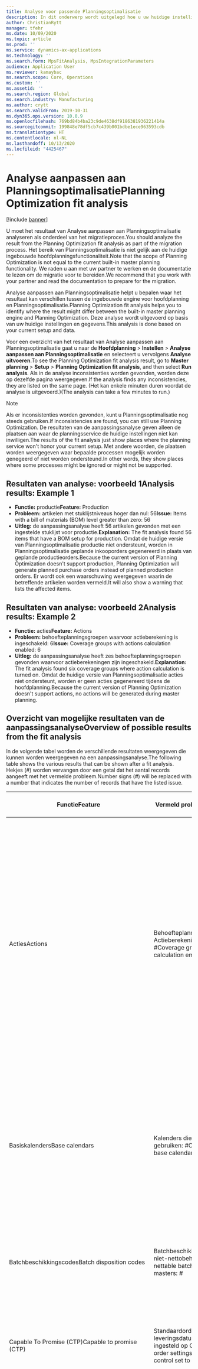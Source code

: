 ```yaml
---
title: Analyse voor passende Planningsoptimalisatie
description: In dit onderwerp wordt uitgelegd hoe u uw huidige instellingen en gegevens kunt controleren op basis van de mogelijkheden van de functionaliteit Optimalisatieplanning.
author: ChristianRytt
manager: tfehr
ms.date: 10/09/2020
ms.topic: article
ms.prod: ''
ms.service: dynamics-ax-applications
ms.technology: ''
ms.search.form: MpsFitAnalysis, MpsIntegrationParameters
audience: Application User
ms.reviewer: kamaybac
ms.search.scope: Core, Operations
ms.custom: ''
ms.assetid: ''
ms.search.region: Global
ms.search.industry: Manufacturing
ms.author: crytt
ms.search.validFrom: 2019-10-31
ms.dyn365.ops.version: 10.0.9
ms.openlocfilehash: 769bd84b4ba23c9de4638df9186381936221414a
ms.sourcegitcommit: 199848e78df5cb7c439b001bdbe1ece963593cdb
ms.translationtype: HT
ms.contentlocale: nl-NL
ms.lasthandoff: 10/13/2020
ms.locfileid: "4425467"
---
```

# <a name="planning-optimization-fit-analysis"></a><span data-ttu-id="62206-103">Analyse aanpassen aan Planningsoptimalisatie</span><span class="sxs-lookup"><span data-stu-id="62206-103">Planning Optimization fit analysis</span></span>

[!include [banner](../../includes/banner.md)]

<span data-ttu-id="62206-104">U moet het resultaat van Analyse aanpassen aan Planningsoptimalisatie analyseren als onderdeel van het migratieproces.</span><span class="sxs-lookup"><span data-stu-id="62206-104">You should analyze the result from the Planning Optimization fit analysis as part of the migration process.</span></span> <span data-ttu-id="62206-105">Het bereik van Planningsoptimalisatie is niet gelijk aan de huidige ingebouwde hoofdplanningsfunctionaliteit.</span><span class="sxs-lookup"><span data-stu-id="62206-105">Note that the scope of Planning Optimization is not equal to the current built-in master planning functionality.</span></span> <span data-ttu-id="62206-106">We raden u aan met uw partner te werken en de documentatie te lezen om de migratie voor te bereiden.</span><span class="sxs-lookup"><span data-stu-id="62206-106">We recommend that you work with your partner and read the documentation to prepare for the migration.</span></span> 

<span data-ttu-id="62206-107">Analyse aanpassen aan Planningsoptimalisatie helpt u bepalen waar het resultaat kan verschillen tussen de ingebouwde engine voor hoofdplanning en Planningsoptimalisatie.</span><span class="sxs-lookup"><span data-stu-id="62206-107">Planning Optimization fit analysis helps you to identify where the result might differ between the built-in master planning engine and Planning Optimization.</span></span> <span data-ttu-id="62206-108">Deze analyse wordt uitgevoerd op basis van uw huidige instellingen en gegevens.</span><span class="sxs-lookup"><span data-stu-id="62206-108">This analysis is done based on your current setup and data.</span></span> 

<span data-ttu-id="62206-109">Voor een overzicht van het resultaat van Analyse aanpassen aan Planningsoptimalisatie gaat u naar de **Hoofdplanning** \> **Instellen** \> **Analyse aanpassen aan Planningsoptimalisatie** en selecteert u vervolgens **Analyse uitvoeren**.</span><span class="sxs-lookup"><span data-stu-id="62206-109">To see the Planning Optimization fit analysis result, go to **Master planning** \> **Setup** \> **Planning Optimization fit analysis**, and then select **Run analysis**.</span></span> <span data-ttu-id="62206-110">Als in de analyse inconsistenties worden gevonden, worden deze op dezelfde pagina weergegeven.</span><span class="sxs-lookup"><span data-stu-id="62206-110">If the analysis finds any inconsistencies, they are listed on the same page.</span></span> <span data-ttu-id="62206-111">(Het kan enkele minuten duren voordat de analyse is uitgevoerd.)</span><span class="sxs-lookup"><span data-stu-id="62206-111">(The analysis can take a few minutes to run.)</span></span>

> [!NOTE]
> <span data-ttu-id="62206-112">Als er inconsistenties worden gevonden, kunt u Planningsoptimalisatie nog steeds gebruiken.</span><span class="sxs-lookup"><span data-stu-id="62206-112">If inconsistencies are found, you can still use Planning Optimization.</span></span> <span data-ttu-id="62206-113">De resultaten van de aanpassingsanalyse geven alleen de plaatsen aan waar de planningsservice de huidige instellingen niet kan inwilligen.</span><span class="sxs-lookup"><span data-stu-id="62206-113">The results of the fit analysis just show places where the planning service won't honor your current setup.</span></span> <span data-ttu-id="62206-114">Met andere woorden, de plaatsen worden weergegeven waar bepaalde processen mogelijk worden genegeerd of niet worden ondersteund.</span><span class="sxs-lookup"><span data-stu-id="62206-114">In other words, they show places where some processes might be ignored or might not be supported.</span></span>

## <a name="analysis-results-example-1"></a><span data-ttu-id="62206-115">Resultaten van analyse: voorbeeld 1</span><span class="sxs-lookup"><span data-stu-id="62206-115">Analysis results: Example 1</span></span>

- <span data-ttu-id="62206-116">**Functie:** productie</span><span class="sxs-lookup"><span data-stu-id="62206-116">**Feature:** Production</span></span>
- <span data-ttu-id="62206-117">**Probleem:** artikelen met stuklijstniveaus hoger dan nul: 56</span><span class="sxs-lookup"><span data-stu-id="62206-117">**Issue:** Items with a bill of materials (BOM) level greater than zero: 56</span></span>
- <span data-ttu-id="62206-118">**Uitleg:** de aanpassingsanalyse heeft 56 artikelen gevonden met een ingestelde stuklijst voor productie.</span><span class="sxs-lookup"><span data-stu-id="62206-118">**Explanation:** The fit analysis found 56 items that have a BOM setup for production.</span></span> <span data-ttu-id="62206-119">Omdat de huidige versie van Planningsoptimalisatie productie niet ondersteunt, worden in Planningsoptimalisatie geplande inkooporders gegenereerd in plaats van geplande productieorders.</span><span class="sxs-lookup"><span data-stu-id="62206-119">Because the current version of Planning Optimization doesn't support production, Planning Optimization will generate planned purchase orders instead of planned production orders.</span></span> <span data-ttu-id="62206-120">Er wordt ook een waarschuwing weergegeven waarin de betreffende artikelen worden vermeld.</span><span class="sxs-lookup"><span data-stu-id="62206-120">It will also show a warning that lists the affected items.</span></span>

## <a name="analysis-results-example-2"></a><span data-ttu-id="62206-121">Resultaten van analyse: voorbeeld 2</span><span class="sxs-lookup"><span data-stu-id="62206-121">Analysis results: Example 2</span></span>

- <span data-ttu-id="62206-122">**Functie:** acties</span><span class="sxs-lookup"><span data-stu-id="62206-122">**Feature:** Actions</span></span>
- <span data-ttu-id="62206-123">**Probleem:** behoefteplanningsgroepen waarvoor actieberekening is ingeschakeld: 6</span><span class="sxs-lookup"><span data-stu-id="62206-123">**Issue:** Coverage groups with actions calculation enabled: 6</span></span>
- <span data-ttu-id="62206-124">**Uitleg:** de aanpassingsanalyse heeft zes behoefteplanningsgroepen gevonden waarvoor actieberekeningen zijn ingeschakeld.</span><span class="sxs-lookup"><span data-stu-id="62206-124">**Explanation:** The fit analysis found six coverage groups where action calculation is turned on.</span></span> <span data-ttu-id="62206-125">Omdat de huidige versie van Planningsoptimalisatie acties niet ondersteunt, worden er geen acties gegenereerd tijdens de hoofdplanning.</span><span class="sxs-lookup"><span data-stu-id="62206-125">Because the current version of Planning Optimization doesn't support actions, no actions will be generated during master planning.</span></span>

## <a name="overview-of-possible-results-from-the-fit-analysis"></a><span data-ttu-id="62206-126">Overzicht van mogelijke resultaten van de aanpassingsanalyse</span><span class="sxs-lookup"><span data-stu-id="62206-126">Overview of possible results from the fit analysis</span></span>

<span data-ttu-id="62206-127">In de volgende tabel worden de verschillende resultaten weergegeven die kunnen worden weergegeven na een aanpassingsanalyse.</span><span class="sxs-lookup"><span data-stu-id="62206-127">The following table shows the various results that can be shown after a fit analysis.</span></span> <span data-ttu-id="62206-128">Hekjes (_\#_) worden vervangen door een getal dat het aantal records aangeeft met het vermelde probleem.</span><span class="sxs-lookup"><span data-stu-id="62206-128">Number signs (_\#_) will be replaced with a number that indicates the number of records that have the listed issue.</span></span>

| <span data-ttu-id="62206-129">Functie</span><span class="sxs-lookup"><span data-stu-id="62206-129">Feature</span></span> | <span data-ttu-id="62206-130">Vermeld probleem</span><span class="sxs-lookup"><span data-stu-id="62206-130">Listed issue</span></span> | <span data-ttu-id="62206-131">Uitleg</span><span class="sxs-lookup"><span data-stu-id="62206-131">Explanation</span></span> | <span data-ttu-id="62206-132">Verwachte beschikbaarheid</span><span class="sxs-lookup"><span data-stu-id="62206-132">Expected availability</span></span> |
| --- | --- | --- | --- |
| <span data-ttu-id="62206-133">Acties</span><span class="sxs-lookup"><span data-stu-id="62206-133">Actions</span></span> | <span data-ttu-id="62206-134">Behoefteplanningsgroepen met Actieberekening ingeschakeld: _\#_</span><span class="sxs-lookup"><span data-stu-id="62206-134">Coverage groups with Actions calculation enabled: _\#_</span></span> | <span data-ttu-id="62206-135">Deze functie wordt verwerkt.</span><span class="sxs-lookup"><span data-stu-id="62206-135">This feature is pending.</span></span> <span data-ttu-id="62206-136">Momenteel worden er geen acties gegenereerd tijdens de hoofdplanning wanneer Planningsoptimalisatie is ingeschakeld, ongeacht deze instelling.</span><span class="sxs-lookup"><span data-stu-id="62206-136">Currently, actions aren't generated during master planning when Planning Optimization is enabled, regardless of this setting.</span></span> <span data-ttu-id="62206-137">Het belangrijkste doel van acties is het voorstellen van wijzigingen in bestaande orders.</span><span class="sxs-lookup"><span data-stu-id="62206-137">The main purpose of actions is to suggest changes to existing orders.</span></span> <span data-ttu-id="62206-138">Ga na of acties actief worden toegepast als onderdeel van uw bedrijfsprocessen en of de vertragingsinformatie die betrekking heeft op de orders voldoende is.</span><span class="sxs-lookup"><span data-stu-id="62206-138">Evaluate if actions are actively applied as part of your business processes or if the delay information related to the orders is sufficient.</span></span> | <span data-ttu-id="62206-139">2021 oktober</span><span class="sxs-lookup"><span data-stu-id="62206-139">October 2021</span></span> |
| <span data-ttu-id="62206-140">Basiskalenders</span><span class="sxs-lookup"><span data-stu-id="62206-140">Base calendars</span></span> | <span data-ttu-id="62206-141">Kalenders die de basiskalender gebruiken: _\#_</span><span class="sxs-lookup"><span data-stu-id="62206-141">Calendars using base calendar: _\#_</span></span> | <span data-ttu-id="62206-142">Deze functie wordt verwerkt.</span><span class="sxs-lookup"><span data-stu-id="62206-142">This feature is pending.</span></span> <span data-ttu-id="62206-143">Op dit moment wordt de basiskalender genegeerd wanneer Planningsoptimalisatie is ingeschakeld.</span><span class="sxs-lookup"><span data-stu-id="62206-143">Currently, the base calendar is ignored when Planning Optimization is enabled.</span></span> <span data-ttu-id="62206-144">Ga na of de basiskalender nodig is voor uw bedrijfsprocessen en of directe instellingen in kalenders voldoende zijn.</span><span class="sxs-lookup"><span data-stu-id="62206-144">Evaluate if the base calendar is needed for your business processes or if direct setup in calendars is sufficient.</span></span> | <span data-ttu-id="62206-145">2021 april</span><span class="sxs-lookup"><span data-stu-id="62206-145">April 2021</span></span> | 
| <span data-ttu-id="62206-146">Batchbeschikkingscodes</span><span class="sxs-lookup"><span data-stu-id="62206-146">Batch disposition codes</span></span> | <span data-ttu-id="62206-147">Batchbeschikkingsmodellen met niet-nettobehoefte: _\#_</span><span class="sxs-lookup"><span data-stu-id="62206-147">Non-nettable batch disposition masters: _\#_</span></span> | <span data-ttu-id="62206-148">Deze functie wordt verwerkt.</span><span class="sxs-lookup"><span data-stu-id="62206-148">This feature is pending.</span></span> <span data-ttu-id="62206-149">Op dit moment worden batchbeschikkingscodes genegeerd wanneer Planningsoptimalisatie is ingeschakeld.</span><span class="sxs-lookup"><span data-stu-id="62206-149">Currently, batch disposition codes are ignored when Planning Optimization is enabled.</span></span> | <span data-ttu-id="62206-150">2021 oktober</span><span class="sxs-lookup"><span data-stu-id="62206-150">October 2021</span></span> |
| <span data-ttu-id="62206-151">Capable To Promise (CTP)</span><span class="sxs-lookup"><span data-stu-id="62206-151">Capable to promise (CTP)</span></span> | <span data-ttu-id="62206-152">Standaardorderinstellingen met leveringsdatumcontrole ingesteld op CTP: _\#_</span><span class="sxs-lookup"><span data-stu-id="62206-152">Default order settings with delivery date control set to CTP: _\#_</span></span> | <span data-ttu-id="62206-153">Deze functie wordt verwerkt.</span><span class="sxs-lookup"><span data-stu-id="62206-153">This feature is pending.</span></span> <span data-ttu-id="62206-154">Momenteel wordt CTP genegeerd wanneer Planningsoptimalisatie is ingeschakeld, ongeacht deze instelling.</span><span class="sxs-lookup"><span data-stu-id="62206-154">Currently, CTP is ignored when Planning Optimization is enabled, regardless of this setting.</span></span> | <span data-ttu-id="62206-155">2021 oktober</span><span class="sxs-lookup"><span data-stu-id="62206-155">October 2021</span></span> |
| <span data-ttu-id="62206-156">Statisch plan kopiëren naar dynamisch plan</span><span class="sxs-lookup"><span data-stu-id="62206-156">Copy static to dynamic plan</span></span> | <span data-ttu-id="62206-157">Kopie van statisch naar dynamisch plan wordt ingeschakeld in de parameters voor de hoofdplanning.</span><span class="sxs-lookup"><span data-stu-id="62206-157">Copy of static to dynamic plan is enabled on the master planning parameters.</span></span> | <span data-ttu-id="62206-158">Met Planningsoptimalisatie wordt het statische plan niet naar het dynamische plan gekopieerd, ongeacht deze instelling.</span><span class="sxs-lookup"><span data-stu-id="62206-158">Planning Optimization doesn't copy the static plan to the dynamic plan, regardless of this setting.</span></span> <span data-ttu-id="62206-159">In het algemeen is dit concept minder relevant vanwege de snelheid en de volledige regeneratie die door Planningsoptimalisatie wordt geleverd.</span><span class="sxs-lookup"><span data-stu-id="62206-159">In general, this concept is less relevant because of the speed and complete regeneration that Planning Optimization provides.</span></span> <span data-ttu-id="62206-160">Als er twee of meer plannen worden gebruikt, moet de hoofdplanning worden geactiveerd voor elk plan.</span><span class="sxs-lookup"><span data-stu-id="62206-160">If two or more plans are used, master planning should be triggered for each plan.</span></span> | <span data-ttu-id="62206-161">2021 oktober</span><span class="sxs-lookup"><span data-stu-id="62206-161">October 2021</span></span> |
| <span data-ttu-id="62206-162">Fiattering</span><span class="sxs-lookup"><span data-stu-id="62206-162">Firming</span></span> | <span data-ttu-id="62206-163">Behoefteplanningsgroepen met time fence voor automatische fiattering ingesteld: _\#_</span><span class="sxs-lookup"><span data-stu-id="62206-163">Coverage groups with auto firming time fence set: _\#_</span></span> | <span data-ttu-id="62206-164">In versie 10.0.7 en hoger wordt fiatteren als een afzonderlijke batchtaak voor fiattering ondersteund nadat de hoofdplanning is voltooid (mits de functie _Automatisch fiatteren voor Planningsoptimalisatie_ is ingeschakeld in [Functiebeheer](../../../fin-ops-core/fin-ops/get-started/feature-management/feature-management-overview.md)).</span><span class="sxs-lookup"><span data-stu-id="62206-164">In version 10.0.7 and later, firming is supported as a separate firming batch job after master planning is completed (provided the _Auto-firming for Planning Optimization_ feature has been enabled in [feature management](../../../fin-ops-core/fin-ops/get-started/feature-management/feature-management-overview.md)).</span></span> <span data-ttu-id="62206-165">Het automatisch fiatteren voor planningsoptimalisatie is gebaseerd op de orderdatum (begin datum), niet op de behoeftedatum (einddatum).</span><span class="sxs-lookup"><span data-stu-id="62206-165">Note that auto firming for Planning Optimization is based on the order date (start date), not the requirement date (end date).</span></span> <span data-ttu-id="62206-166">Dit gedrag zorgt ervoor dat geplande orders op tijd worden gefiatteerd, zonder dat de levertijd in de time fence voor fiattering moet worden opgenomen.</span><span class="sxs-lookup"><span data-stu-id="62206-166">This behavior ensures that firming of planned orders occurs in due time, without having to include lead time in the firming time fence.</span></span> | <span data-ttu-id="62206-167">Ondersteund</span><span class="sxs-lookup"><span data-stu-id="62206-167">Supported</span></span> |
| <span data-ttu-id="62206-168">Fiattering</span><span class="sxs-lookup"><span data-stu-id="62206-168">Firming</span></span> | <span data-ttu-id="62206-169">Artikelbehoefteplanningsrecords met automatische fiattering ingesteld: _\#_</span><span class="sxs-lookup"><span data-stu-id="62206-169">Item coverage records with auto firming set: _\#_</span></span> | <span data-ttu-id="62206-170">In versie 10.0.7 en hoger wordt automatisch fiatteren als een afzonderlijke batchtaak voor fiattering ondersteund nadat de hoofdplanning is voltooid (mits de functie _Automatisch fiatteren voor Planningsoptimalisatie_ is ingeschakeld in [Functiebeheer](../../../fin-ops-core/fin-ops/get-started/feature-management/feature-management-overview.md)).</span><span class="sxs-lookup"><span data-stu-id="62206-170">In version 10.0.7 and later, auto firming is supported as a separate firming batch job after master planning is completed (provided the _Auto-firming for Planning Optimization_ feature has been enabled in [feature management](../../../fin-ops-core/fin-ops/get-started/feature-management/feature-management-overview.md)).</span></span> <span data-ttu-id="62206-171">Het automatisch fiatteren voor planningsoptimalisatie is gebaseerd op de orderdatum (begin datum), niet op de behoeftedatum (einddatum).</span><span class="sxs-lookup"><span data-stu-id="62206-171">Note that auto firming for Planning Optimization is based on the order date (start date), not the requirement date (end date).</span></span> <span data-ttu-id="62206-172">Dit gedrag zorgt ervoor dat geplande orders op tijd worden gefiatteerd, zonder dat de levertijd in de time fence voor fiattering moet worden opgenomen.</span><span class="sxs-lookup"><span data-stu-id="62206-172">This behavior ensures that firming of planned orders occurs in due time, without having to include lead time in the firming time fence.</span></span> | <span data-ttu-id="62206-173">Ondersteund</span><span class="sxs-lookup"><span data-stu-id="62206-173">Supported</span></span> |
| <span data-ttu-id="62206-174">Fiattering</span><span class="sxs-lookup"><span data-stu-id="62206-174">Firming</span></span> | <span data-ttu-id="62206-175">Hoofdplannen met automatische fiattering ingesteld: _\#_</span><span class="sxs-lookup"><span data-stu-id="62206-175">Master plans with auto firming set: _\#_</span></span> | <span data-ttu-id="62206-176">In versie 10.0.7 en hoger wordt automatisch fiatteren als een afzonderlijke batchtaak voor fiattering ondersteund nadat de hoofdplanning is voltooid (mits de functie _Automatisch fiatteren voor Planningsoptimalisatie_ is ingeschakeld in [Functiebeheer](../../../fin-ops-core/fin-ops/get-started/feature-management/feature-management-overview.md)).</span><span class="sxs-lookup"><span data-stu-id="62206-176">In version 10.0.7 and later, auto firming is supported as a separate firming batch job after master planning is completed (provided the _Auto-firming for Planning Optimization_ feature has been enabled in [feature management](../../../fin-ops-core/fin-ops/get-started/feature-management/feature-management-overview.md)).</span></span> <span data-ttu-id="62206-177">Het automatisch fiatteren voor planningsoptimalisatie is gebaseerd op de orderdatum (begin datum), niet op de behoeftedatum (einddatum).</span><span class="sxs-lookup"><span data-stu-id="62206-177">Note that auto firming for Planning Optimization is based on the order date (start date), not the requirement date (end date).</span></span> <span data-ttu-id="62206-178">Dit gedrag zorgt ervoor dat geplande orders op tijd worden gefiatteerd, zonder dat de levertijd in de time fence voor fiattering moet worden opgenomen.</span><span class="sxs-lookup"><span data-stu-id="62206-178">This behavior ensures that firming of planned orders occurs in due time, without having to include lead time in the firming time fence.</span></span> | <span data-ttu-id="62206-179">Ondersteund</span><span class="sxs-lookup"><span data-stu-id="62206-179">Supported</span></span> |
| <span data-ttu-id="62206-180">FitAnalysisPlanningItems</span><span class="sxs-lookup"><span data-stu-id="62206-180">FitAnalysisPlanningItems</span></span> | <span data-ttu-id="62206-181">Planningsartikelen: _\#_</span><span class="sxs-lookup"><span data-stu-id="62206-181">Planning Items: _\#_</span></span> | <span data-ttu-id="62206-182">Deze functie wordt verwerkt.</span><span class="sxs-lookup"><span data-stu-id="62206-182">This feature is pending.</span></span> <span data-ttu-id="62206-183">Momenteel worden planningsartikelen op dezelfde manier verwerkt als normale artikelen wanneer Planningsoptimalisatie is ingeschakeld.</span><span class="sxs-lookup"><span data-stu-id="62206-183">Currently, planning items are handled like regular items when Planning Optimization is enabled.</span></span> | <span data-ttu-id="62206-184">2021 oktober</span><span class="sxs-lookup"><span data-stu-id="62206-184">October 2021</span></span> |
| <span data-ttu-id="62206-185">Prognose</span><span class="sxs-lookup"><span data-stu-id="62206-185">Forecast</span></span> | <span data-ttu-id="62206-186">Behoefteplanningsgroepen met "Intercompany-orders opnemen" ingeschakeld: _\#_</span><span class="sxs-lookup"><span data-stu-id="62206-186">Coverage groups with "Include intercompany orders" enabled: _\#_</span></span> | <span data-ttu-id="62206-187">Deze functie wordt verwerkt.</span><span class="sxs-lookup"><span data-stu-id="62206-187">This feature is pending.</span></span> <span data-ttu-id="62206-188">Momenteel omvat hoofdplanning geen downstream geplande vraag wanneer Planningsoptimalisatie is ingeschakeld, ongeacht deze instelling.</span><span class="sxs-lookup"><span data-stu-id="62206-188">Currently, master planning doesn't include downstream planned demand when Planning Optimization is enabled, regardless of this setting.</span></span> <span data-ttu-id="62206-189">De vrijgegeven/gefiatteerde orders werken nog steeds met de normale intercompany-functionaliteit en zullen de meeste scenario's dekken.</span><span class="sxs-lookup"><span data-stu-id="62206-189">Note that released/firmed orders still work with the regular intercompany functionality and will cover most scenarios.</span></span> | <span data-ttu-id="62206-190">2020 oktober</span><span class="sxs-lookup"><span data-stu-id="62206-190">October 2020</span></span> |
| <span data-ttu-id="62206-191">Prognose</span><span class="sxs-lookup"><span data-stu-id="62206-191">Forecast</span></span> | <span data-ttu-id="62206-192">Behoefteplanningsgroepen waarvoor de instelling "Prognose reduceren met" op een andere waarde is ingesteld dan "Orders": _\#_</span><span class="sxs-lookup"><span data-stu-id="62206-192">Coverage groups with "Reduce forecast by" setting set to a value different than "Orders": _\#_</span></span> | <span data-ttu-id="62206-193">Voor Planningsoptimalisatie wordt standaard "Prognose reduceren met" voor orders gebruikt, ongeacht deze instelling.</span><span class="sxs-lookup"><span data-stu-id="62206-193">By default, Planning Optimization uses "Reduce forecast by" for orders, regardless of this setting.</span></span> | <span data-ttu-id="62206-194">november 2020</span><span class="sxs-lookup"><span data-stu-id="62206-194">November 2020</span></span> |
| <span data-ttu-id="62206-195">Prognose</span><span class="sxs-lookup"><span data-stu-id="62206-195">Forecast</span></span> | <span data-ttu-id="62206-196">Prognosemodellen met submodellen: _\#_</span><span class="sxs-lookup"><span data-stu-id="62206-196">Forecast models with sub models: _\#_</span></span> | <span data-ttu-id="62206-197">Deze functie wordt verwerkt.</span><span class="sxs-lookup"><span data-stu-id="62206-197">This feature is pending.</span></span> <span data-ttu-id="62206-198">Momenteel worden prognoses die submodellen gebruiken, niet ondersteund wanneer Planningsoptimalisatie is ingeschakeld.</span><span class="sxs-lookup"><span data-stu-id="62206-198">Currently, forecasts that use sub-models aren't supported when Planning Optimization is enabled.</span></span> <span data-ttu-id="62206-199">Deze worden genegeerd, ongeacht deze instelling.</span><span class="sxs-lookup"><span data-stu-id="62206-199">They will be ignored, regardless of this setting.</span></span> | <span data-ttu-id="62206-200">2021 april</span><span class="sxs-lookup"><span data-stu-id="62206-200">April 2021</span></span> |
| <span data-ttu-id="62206-201">Prognose</span><span class="sxs-lookup"><span data-stu-id="62206-201">Forecast</span></span> | <span data-ttu-id="62206-202">Hoofdplannen met de "Aanbodprognose opnemen" ingeschakeld: _\#_</span><span class="sxs-lookup"><span data-stu-id="62206-202">Master plans with "Include supply forecast" enabled: _\#_</span></span> | <span data-ttu-id="62206-203">Deze functie wordt verwerkt.</span><span class="sxs-lookup"><span data-stu-id="62206-203">This feature is pending.</span></span> <span data-ttu-id="62206-204">Momenteel worden aanbodprognoses die submodellen gebruiken, niet ondersteund wanneer Planningsoptimalisatie is ingeschakeld.</span><span class="sxs-lookup"><span data-stu-id="62206-204">Currently, supply forecasts aren't supported when Planning Optimization is enabled.</span></span> <span data-ttu-id="62206-205">Deze worden genegeerd, ongeacht deze instelling.</span><span class="sxs-lookup"><span data-stu-id="62206-205">They will be ignored, regardless of this setting.</span></span> | <span data-ttu-id="62206-206">2021 oktober</span><span class="sxs-lookup"><span data-stu-id="62206-206">October 2021</span></span> |
| <span data-ttu-id="62206-207">Time fence voor blokkering</span><span class="sxs-lookup"><span data-stu-id="62206-207">Freeze time fence</span></span> | <span data-ttu-id="62206-208">Behoefteplanningsgroepen met time fence voor blokkering ingesteld: _\#_</span><span class="sxs-lookup"><span data-stu-id="62206-208">Coverage groups with freeze time fence set: _\#_</span></span> | <span data-ttu-id="62206-209">De time fence voor blokkering wordt niet vaak gebruikt en er zijn momenteel geen plannen om de time fence op te nemen voor Planningsoptimalisatie.</span><span class="sxs-lookup"><span data-stu-id="62206-209">The freeze time fence isn't often used, and there are currently no plans to include it for Planning Optimization.</span></span> <span data-ttu-id="62206-210">Momenteel wordt de instelling voor time fence voor blokkering genegeerd wanneer Planningsoptimalisatie is ingeschakeld, ongeacht deze instelling.</span><span class="sxs-lookup"><span data-stu-id="62206-210">Currently, the freeze time fence setup is ignored when Planning Optimization is enabled, regardless of this setting.</span></span> | <span data-ttu-id="62206-211">N.v.t.</span><span class="sxs-lookup"><span data-stu-id="62206-211">N/A</span></span> |
| <span data-ttu-id="62206-212">Time fence voor blokkering</span><span class="sxs-lookup"><span data-stu-id="62206-212">Freeze time fence</span></span> | <span data-ttu-id="62206-213">Artikelbehoefteplanningsrecords met time fence voor blokkering ingesteld: _\#_</span><span class="sxs-lookup"><span data-stu-id="62206-213">Item coverage records with freeze time fence set: _\#_</span></span> | <span data-ttu-id="62206-214">De time fence voor blokkering wordt niet vaak gebruikt en er zijn momenteel geen plannen om de time fence op te nemen voor Planningsoptimalisatie.</span><span class="sxs-lookup"><span data-stu-id="62206-214">The freeze time fence isn't often used, and there are currently no plans to include it for Planning Optimization.</span></span> <span data-ttu-id="62206-215">Momenteel wordt de instelling voor time fence voor blokkering genegeerd wanneer Planningsoptimalisatie is ingeschakeld, ongeacht deze instelling.</span><span class="sxs-lookup"><span data-stu-id="62206-215">Currently, the freeze time fence setup is ignored when Planning Optimization is enabled, regardless of this setting.</span></span> | <span data-ttu-id="62206-216">N.v.t.</span><span class="sxs-lookup"><span data-stu-id="62206-216">N/A</span></span> |
| <span data-ttu-id="62206-217">Time fence voor blokkering</span><span class="sxs-lookup"><span data-stu-id="62206-217">Freeze time fence</span></span> | <span data-ttu-id="62206-218">Hoofdplannen met time fence voor blokkering ingesteld: _\#_</span><span class="sxs-lookup"><span data-stu-id="62206-218">Master plans with freeze time fence set: _\#_</span></span> | <span data-ttu-id="62206-219">De time fence voor blokkering wordt niet vaak gebruikt en er zijn momenteel geen plannen om de time fence op te nemen voor Planningsoptimalisatie.</span><span class="sxs-lookup"><span data-stu-id="62206-219">The freeze time fence isn't often used, and there are currently no plans to include it for Planning Optimization.</span></span> <span data-ttu-id="62206-220">Momenteel wordt de instelling voor time fence voor blokkering genegeerd wanneer Planningsoptimalisatie is ingeschakeld, ongeacht deze instelling.</span><span class="sxs-lookup"><span data-stu-id="62206-220">Currently, the freeze time fence setup is ignored when Planning Optimization is enabled, regardless of this setting.</span></span> | <span data-ttu-id="62206-221">N.v.t.</span><span class="sxs-lookup"><span data-stu-id="62206-221">N/A</span></span> |
| <span data-ttu-id="62206-222">Intercompany</span><span class="sxs-lookup"><span data-stu-id="62206-222">Intercompany</span></span> | <span data-ttu-id="62206-223">Hoofdplannen inclusief geplande downstreamvraag: _\#_</span><span class="sxs-lookup"><span data-stu-id="62206-223">Master plans including planned downstream demand: _\#_</span></span> | <span data-ttu-id="62206-224">Deze functie wordt verwerkt.</span><span class="sxs-lookup"><span data-stu-id="62206-224">This feature is pending.</span></span> <span data-ttu-id="62206-225">Momenteel omvat hoofdplanning geen downstream geplande vraag wanneer Planningsoptimalisatie is ingeschakeld, ongeacht deze instelling.</span><span class="sxs-lookup"><span data-stu-id="62206-225">Currently, master planning doesn't include downstream planned demand when Planning Optimization is enabled, regardless of this setting.</span></span> <span data-ttu-id="62206-226">De vrijgegeven/gefiatteerde orders werken nog steeds met de normale intercompany-functionaliteit en zullen de meeste scenario's dekken.</span><span class="sxs-lookup"><span data-stu-id="62206-226">Note that released/firmed orders still work with the normal intercompany functionality and will cover most scenarios.</span></span> | <span data-ttu-id="62206-227">2020 oktober</span><span class="sxs-lookup"><span data-stu-id="62206-227">October 2020</span></span> |
| <span data-ttu-id="62206-228">Kanban</span><span class="sxs-lookup"><span data-stu-id="62206-228">Kanban</span></span> | <span data-ttu-id="62206-229">Artikelbehoefteplanningsrecords met gepland ordertype kanban: _\#_</span><span class="sxs-lookup"><span data-stu-id="62206-229">Item coverage records with planned order type kanban: _\#_</span></span> | <span data-ttu-id="62206-230">Deze functie wordt verwerkt.</span><span class="sxs-lookup"><span data-stu-id="62206-230">This feature is pending.</span></span> <span data-ttu-id="62206-231">Momenteel wordt de artikelbehoefteplanning die is ingesteld op kanban, genegeerd wanneer Planningsoptimalisatie is ingeschakeld.</span><span class="sxs-lookup"><span data-stu-id="62206-231">Currently, item coverage that is set to kanban will be ignored when Planning Optimization is enabled.</span></span> <span data-ttu-id="62206-232">Tijdens de hoofdplanning wordt door het met kanban geplande ordertype een waarschuwing gemaakt en er worden geplande inkooporders gemaakt om de gerelateerde vraag te dekken.</span><span class="sxs-lookup"><span data-stu-id="62206-232">The kanban planned order type will create a warning during master planning, and planned purchase orders will be created to cover the related demand.</span></span> | <span data-ttu-id="62206-233">2021 oktober</span><span class="sxs-lookup"><span data-stu-id="62206-233">October 2021</span></span> |
| <span data-ttu-id="62206-234">Kanban</span><span class="sxs-lookup"><span data-stu-id="62206-234">Kanban</span></span> | <span data-ttu-id="62206-235">Artikelen met standaardordertype kanban: _\#_</span><span class="sxs-lookup"><span data-stu-id="62206-235">Items with default order type kanban: _\#_</span></span> | <span data-ttu-id="62206-236">Momenteel wordt een standaardordertype dat is ingesteld op kanban, genegeerd wanneer Planningsoptimalisatie is ingeschakeld.</span><span class="sxs-lookup"><span data-stu-id="62206-236">Currently, a default order type that is set to kanban will be ignored when Planning Optimization is enabled.</span></span> <span data-ttu-id="62206-237">Tijdens de hoofdplanning wordt door het standaardordertype een waarschuwing gemaakt en er worden geplande inkooporders gemaakt om de gerelateerde vraag te dekken.</span><span class="sxs-lookup"><span data-stu-id="62206-237">The kanban default order type will create a warning during master planning, and planned purchase orders will be created to cover the related demand.</span></span> | <span data-ttu-id="62206-238">2021 oktober</span><span class="sxs-lookup"><span data-stu-id="62206-238">October 2021</span></span> |
| <span data-ttu-id="62206-239">Levenscyclusstatus van product</span><span class="sxs-lookup"><span data-stu-id="62206-239">Product lifecycle state</span></span>   | <span data-ttu-id="62206-240">Levenscyclusstatussen van product niet actief voor planning: _\#_</span><span class="sxs-lookup"><span data-stu-id="62206-240">Product lifecycle states not active for planning: _\#_</span></span> | <span data-ttu-id="62206-241">Deze functie is in behandeling.</span><span class="sxs-lookup"><span data-stu-id="62206-241">This is a pending feature.</span></span> <span data-ttu-id="62206-242">Momenteel wordt de Productlevenscyclusstatus genegeerd en is Planningsoptimalisatie ingeschakeld.</span><span class="sxs-lookup"><span data-stu-id="62206-242">Currently the Product lifecycle state is ignored with Planning Optimization enabled.</span></span> <span data-ttu-id="62206-243">U kunt het productfilter op planniveau aanpassen om te voorkomen dat producten worden opgenomen waar de productlevenscyclusstatus is uitgeschakeld voor planning.</span><span class="sxs-lookup"><span data-stu-id="62206-243">You can adjust the plan level product filter to avoid including products where product lifecycle state is disabled for planning.</span></span> | <span data-ttu-id="62206-244">november 2020</span><span class="sxs-lookup"><span data-stu-id="62206-244">November 2020</span></span> |
| <span data-ttu-id="62206-245">Productie</span><span class="sxs-lookup"><span data-stu-id="62206-245">Production</span></span> | <span data-ttu-id="62206-246">Stuklijstregels met afronding of meerdere instellingen: _\#_</span><span class="sxs-lookup"><span data-stu-id="62206-246">BOM lines with rounding or multiple setup: _\#_</span></span> | <span data-ttu-id="62206-247">Deze functie wordt verwerkt.</span><span class="sxs-lookup"><span data-stu-id="62206-247">This feature is pending.</span></span> <span data-ttu-id="62206-248">Momenteel worden afronding en meerdere instellingen genegeerd op stuklijstregels wanneer Planningsoptimalisatie is ingeschakeld, ongeacht deze instelling.</span><span class="sxs-lookup"><span data-stu-id="62206-248">Currently, rounding and multiple setups are ignored on BOM lines when Planning Optimization is enabled, regardless of this setting.</span></span> | <span data-ttu-id="62206-249">2021 april</span><span class="sxs-lookup"><span data-stu-id="62206-249">April 2021</span></span> |
| <span data-ttu-id="62206-250">Productie</span><span class="sxs-lookup"><span data-stu-id="62206-250">Production</span></span> | <span data-ttu-id="62206-251">Stuklijst-/formuleregels met formulemeting: _\#_</span><span class="sxs-lookup"><span data-stu-id="62206-251">BOM/formula lines with formula measurement: _\#_</span></span> | <span data-ttu-id="62206-252">Deze functie wordt verwerkt.</span><span class="sxs-lookup"><span data-stu-id="62206-252">This feature is pending.</span></span> <span data-ttu-id="62206-253">Momenteel wordt formulemeting genegeerd op stuklijst- en formuleregels wanneer Planningsoptimalisatie is ingeschakeld, ongeacht deze instelling.</span><span class="sxs-lookup"><span data-stu-id="62206-253">Currently, formula measurement is ignored on BOM and formula lines when Planning Optimization is enabled, regardless of this setting.</span></span> | <span data-ttu-id="62206-254">2021 oktober</span><span class="sxs-lookup"><span data-stu-id="62206-254">October 2021</span></span> |
| <span data-ttu-id="62206-255">Productie</span><span class="sxs-lookup"><span data-stu-id="62206-255">Production</span></span> | <span data-ttu-id="62206-256">Stuklijst-/formuleregels met artikelvervanging (planningsgroepen): _\#_</span><span class="sxs-lookup"><span data-stu-id="62206-256">BOM/formula lines with item substitution (plan groups): _\#_</span></span> | <span data-ttu-id="62206-257">Deze functie wordt verwerkt.</span><span class="sxs-lookup"><span data-stu-id="62206-257">This feature is pending.</span></span> <span data-ttu-id="62206-258">Momenteel wordt artikelvervanging (planningsgroepen) genegeerd op stuklijst- en formuleregels wanneer Planningsoptimalisatie is ingeschakeld, ongeacht deze instelling.</span><span class="sxs-lookup"><span data-stu-id="62206-258">Currently, item substitution (plan groups) is ignored on BOM and formula lines when Planning Optimization is enabled, regardless of this setting.</span></span> | <span data-ttu-id="62206-259">2021 oktober</span><span class="sxs-lookup"><span data-stu-id="62206-259">October 2021</span></span> |
| <span data-ttu-id="62206-260">Productie</span><span class="sxs-lookup"><span data-stu-id="62206-260">Production</span></span> | <span data-ttu-id="62206-261">Stuklijst-/formuleregels met negatieve hoeveelheid: _\#_</span><span class="sxs-lookup"><span data-stu-id="62206-261">BOM/formula lines with negative quantity: _\#_</span></span> | <span data-ttu-id="62206-262">Deze functie wordt verwerkt.</span><span class="sxs-lookup"><span data-stu-id="62206-262">This feature is pending.</span></span> <span data-ttu-id="62206-263">Stuklijst- en formuleregels met een negatieve hoeveelheid worden opgenomen in de hoeveelheid 0 (nul) en er wordt een waarschuwing gegeven wanneer Planningsoptimalisatie is ingeschakeld.</span><span class="sxs-lookup"><span data-stu-id="62206-263">BOM and formula lines that have negative quantity will be included with a quantity of 0 (zero) and a warning will be issued when Planning Optimization is enabled.</span></span> <span data-ttu-id="62206-264">Werk hoofdgegevens bij om waarschuwingen te voorkomen.</span><span class="sxs-lookup"><span data-stu-id="62206-264">Update master data to avoid warnings.</span></span> | <span data-ttu-id="62206-265">2021 oktober</span><span class="sxs-lookup"><span data-stu-id="62206-265">October 2021</span></span> |
| <span data-ttu-id="62206-266">Productie</span><span class="sxs-lookup"><span data-stu-id="62206-266">Production</span></span> | <span data-ttu-id="62206-267">Stuklijst-/formuleregels met resourceverbruik: _\#_</span><span class="sxs-lookup"><span data-stu-id="62206-267">BOM/formula lines with resource consumption: _\#_</span></span> | <span data-ttu-id="62206-268">Deze functie wordt verwerkt.</span><span class="sxs-lookup"><span data-stu-id="62206-268">This feature is pending.</span></span> <span data-ttu-id="62206-269">Momenteel worden stuklijst- en formuleregels met resourceverbruik genegeerd wanneer Planningsoptimalisatie is ingeschakeld.</span><span class="sxs-lookup"><span data-stu-id="62206-269">Currently, BOM and formula lines that have resource consumption are ignored when Planning Optimization is enabled.</span></span> <span data-ttu-id="62206-270">Als deze functie wordt ondersteund, wordt de materiaalbehoefte ingesteld op de begindatum van de productie.</span><span class="sxs-lookup"><span data-stu-id="62206-270">When this feature is supported, the material requirement will be set to the production start date.</span></span> <span data-ttu-id="62206-271">Totdat deze functie wordt ondersteund, worden er geen behoeften gegenereerd voor materialen die zijn gemarkeerd met een vlag voor resourceverbruik.</span><span class="sxs-lookup"><span data-stu-id="62206-271">Until this feature is supported, requirements will not be generated for materials that are marked with a resource consumption flag.</span></span> | <span data-ttu-id="62206-272">2021 april</span><span class="sxs-lookup"><span data-stu-id="62206-272">April 2021</span></span> |
| <span data-ttu-id="62206-273">Productie</span><span class="sxs-lookup"><span data-stu-id="62206-273">Production</span></span> | <span data-ttu-id="62206-274">Stuklijst-/formuleregels met stapverbruik: _\#_</span><span class="sxs-lookup"><span data-stu-id="62206-274">BOM/formula lines with step consumption: _\#_</span></span> | <span data-ttu-id="62206-275">Deze functie wordt verwerkt.</span><span class="sxs-lookup"><span data-stu-id="62206-275">This feature is pending.</span></span> <span data-ttu-id="62206-276">Momenteel wordt stapverbruik genegeerd wanneer Planningsoptimalisatie is ingeschakeld.</span><span class="sxs-lookup"><span data-stu-id="62206-276">Currently, step consumption is ignored on BOM and formula lines when Planning Optimization is enabled.</span></span> | <span data-ttu-id="62206-277">2021 oktober</span><span class="sxs-lookup"><span data-stu-id="62206-277">October 2021</span></span> |
| <span data-ttu-id="62206-278">Productie</span><span class="sxs-lookup"><span data-stu-id="62206-278">Production</span></span> | <span data-ttu-id="62206-279">Stuklijsten met gedefinieerde constante of variabele uitval: _\#_</span><span class="sxs-lookup"><span data-stu-id="62206-279">BOMs with constant scrap or variable scrap defined: _\#_</span></span> | <span data-ttu-id="62206-280">Deze functie wordt verwerkt.</span><span class="sxs-lookup"><span data-stu-id="62206-280">This feature is pending.</span></span> <span data-ttu-id="62206-281">Momenteel worden constante en variabele uitval die op stuklijsten zijn gedefinieerd, genegeerd wanneer Planningsoptimalisatie is ingeschakeld.</span><span class="sxs-lookup"><span data-stu-id="62206-281">Currently, constant scrap and variable scrap that are defined on BOMs are ignored when Planning Optimization is enabled.</span></span> | <span data-ttu-id="62206-282">2021 oktober</span><span class="sxs-lookup"><span data-stu-id="62206-282">October 2021</span></span> |
| <span data-ttu-id="62206-283">Productie</span><span class="sxs-lookup"><span data-stu-id="62206-283">Production</span></span> | <span data-ttu-id="62206-284">Stuklijsten met uitbesteding: _\#_</span><span class="sxs-lookup"><span data-stu-id="62206-284">BOMs with subcontracting: _\#_</span></span> | <span data-ttu-id="62206-285">Deze functie wordt verwerkt.</span><span class="sxs-lookup"><span data-stu-id="62206-285">This feature is pending.</span></span> <span data-ttu-id="62206-286">Momenteel wordt de instelling voor uitbesteding op stuklijsten genegeerd wanneer Planningsoptimalisatie is ingeschakeld, ongeacht deze instelling.</span><span class="sxs-lookup"><span data-stu-id="62206-286">Currently, the subcontracting setup on BOMs is ignored when Planning Optimization is enabled, regardless of this setting.</span></span> | <span data-ttu-id="62206-287">2021 oktober</span><span class="sxs-lookup"><span data-stu-id="62206-287">October 2021</span></span> |
| <span data-ttu-id="62206-288">Productie</span><span class="sxs-lookup"><span data-stu-id="62206-288">Production</span></span> | <span data-ttu-id="62206-289">Stuklijsten zonder een vestiging: _\#_</span><span class="sxs-lookup"><span data-stu-id="62206-289">BOMs without a site: _\#_</span></span> | <span data-ttu-id="62206-290">Deze functie wordt verwerkt.</span><span class="sxs-lookup"><span data-stu-id="62206-290">This feature is pending.</span></span> <span data-ttu-id="62206-291">Momenteel worden stuklijsten zonder een vestiging genegeerd wanneer Planningsoptimalisatie is ingeschakeld.</span><span class="sxs-lookup"><span data-stu-id="62206-291">Currently, BOMs without a site are ignored when Planning Optimization is enabled.</span></span> | <span data-ttu-id="62206-292">2020 oktober</span><span class="sxs-lookup"><span data-stu-id="62206-292">October 2020</span></span> |
| <span data-ttu-id="62206-293">Productie</span><span class="sxs-lookup"><span data-stu-id="62206-293">Production</span></span> | <span data-ttu-id="62206-294">Vraag waarvoor specifieke stuklijst- of routevereisten zijn gedefinieerd: _\#_</span><span class="sxs-lookup"><span data-stu-id="62206-294">Demand with specific BOM or route requirements defined: _\#_</span></span> | <span data-ttu-id="62206-295">Deze functie wordt verwerkt.</span><span class="sxs-lookup"><span data-stu-id="62206-295">This feature is pending.</span></span> <span data-ttu-id="62206-296">Momenteel worden de specifieke stuklijst- of routevereisten die zijn gedefinieerd op de vraag (zoals een substuklijst of een subroute op een verkooporder) genegeerd wanneer Planningsoptimalisatie is ingeschakeld.</span><span class="sxs-lookup"><span data-stu-id="62206-296">Currently, the specific BOM or route requirements that are defined on the demand (such as a sub-BOM or sub-route on a sales order) are ignored when Planning Optimization is enabled.</span></span> <span data-ttu-id="62206-297">De standaard stuklijst of route wordt gebruikt, ongeacht deze instelling.</span><span class="sxs-lookup"><span data-stu-id="62206-297">The standard BOM or route will be used, regardless of this setting.</span></span> | <span data-ttu-id="62206-298">2021 oktober</span><span class="sxs-lookup"><span data-stu-id="62206-298">October 2021</span></span> |
| <span data-ttu-id="62206-299">Productie</span><span class="sxs-lookup"><span data-stu-id="62206-299">Production</span></span> | <span data-ttu-id="62206-300">Formuleversies met co-/bijproducten: _\#_</span><span class="sxs-lookup"><span data-stu-id="62206-300">Formula versions with Co/By products: _\#_</span></span> | <span data-ttu-id="62206-301">Deze functie wordt verwerkt.</span><span class="sxs-lookup"><span data-stu-id="62206-301">This feature is pending.</span></span> <span data-ttu-id="62206-302">Momenteel worden co- en bijproducten die aan de formuleversie zijn gekoppeld, genegeerd wanneer Planningsoptimalisatie is ingeschakeld.</span><span class="sxs-lookup"><span data-stu-id="62206-302">Currently, co-products and by-products that are associated with the formula version are ignored when Planning Optimization is enabled.</span></span> | <span data-ttu-id="62206-303">2021 oktober</span><span class="sxs-lookup"><span data-stu-id="62206-303">October 2021</span></span> |
| <span data-ttu-id="62206-304">Productie</span><span class="sxs-lookup"><span data-stu-id="62206-304">Production</span></span> | <span data-ttu-id="62206-305">Formuleversies met opbrengst: _\#_</span><span class="sxs-lookup"><span data-stu-id="62206-305">Formula versions with Yield: _\#_</span></span> | <span data-ttu-id="62206-306">Deze functie wordt verwerkt.</span><span class="sxs-lookup"><span data-stu-id="62206-306">This feature is pending.</span></span> <span data-ttu-id="62206-307">Momenteel worden opbrengst die aan de formuleversie is gekoppeld, genegeerd wanneer Planningsoptimalisatie is ingeschakeld.</span><span class="sxs-lookup"><span data-stu-id="62206-307">Currently, yield that is associated with the formula version is ignored when Planning Optimization is enabled.</span></span> | <span data-ttu-id="62206-308">2021 oktober</span><span class="sxs-lookup"><span data-stu-id="62206-308">October 2021</span></span> |
| <span data-ttu-id="62206-309">Productie</span><span class="sxs-lookup"><span data-stu-id="62206-309">Production</span></span> | <span data-ttu-id="62206-310">Plannen inclusief sequentiëren: _\#_</span><span class="sxs-lookup"><span data-stu-id="62206-310">Plans including sequencing: _\#_</span></span> | <span data-ttu-id="62206-311">Deze functie wordt verwerkt.</span><span class="sxs-lookup"><span data-stu-id="62206-311">This feature is pending.</span></span> <span data-ttu-id="62206-312">Momenteel wordt sequentiëren genegeerd wanneer Planningsoptimalisatie is ingeschakeld, ongeacht deze instelling.</span><span class="sxs-lookup"><span data-stu-id="62206-312">Currently, sequencing is ignored when Planning Optimization is enabled, regardless of this setting.</span></span> | <span data-ttu-id="62206-313">2021 oktober</span><span class="sxs-lookup"><span data-stu-id="62206-313">October 2021</span></span> |
| <span data-ttu-id="62206-314">Productie</span><span class="sxs-lookup"><span data-stu-id="62206-314">Production</span></span> | <span data-ttu-id="62206-315">Vrijgegeven productieorders die niet zijn gestart en waarvan de geplande begindatum eerder is dan vandaag: _\#_</span><span class="sxs-lookup"><span data-stu-id="62206-315">Released production orders that are not started, where scheduled start is earlier than today: _\#_</span></span> | <span data-ttu-id="62206-316">Deze functie wordt verwerkt.</span><span class="sxs-lookup"><span data-stu-id="62206-316">This feature is pending.</span></span> <span data-ttu-id="62206-317">Als een productieorder wordt uitgesteld, wordt momenteel aangenomen dat de hoofdplanning vandaag wordt voltooid.</span><span class="sxs-lookup"><span data-stu-id="62206-317">Currently, if a production order is delayed, then master planning will assume that it will be completed today.</span></span> <span data-ttu-id="62206-318">Dit is relevant voor vrijgegeven productieorders waarvan de leveringsdatum in het verleden ligt, maar die nog niet zijn voltooid.</span><span class="sxs-lookup"><span data-stu-id="62206-318">This is relevant for released production orders where a delivery date is in the past, but it has not been completed yet.</span></span> | <span data-ttu-id="62206-319">2021 oktober</span><span class="sxs-lookup"><span data-stu-id="62206-319">October 2021</span></span> |
| <span data-ttu-id="62206-320">Productie</span><span class="sxs-lookup"><span data-stu-id="62206-320">Production</span></span> | <span data-ttu-id="62206-321">Resources gepland met eindige capaciteit: _\#_</span><span class="sxs-lookup"><span data-stu-id="62206-321">Resources scheduled with finite capacity: _\#_</span></span> | <span data-ttu-id="62206-322">Deze functie wordt verwerkt.</span><span class="sxs-lookup"><span data-stu-id="62206-322">This feature is pending.</span></span> <span data-ttu-id="62206-323">Momenteel worden resources waarvoor de eindige capaciteit is gepland, genegeerd wanneer Planningsoptimalisatie is ingeschakeld.</span><span class="sxs-lookup"><span data-stu-id="62206-323">Currently, resources that are scheduled with finite capacity are ignored when Planning Optimization is enabled.</span></span> <span data-ttu-id="62206-324">De planning wordt uitgevoerd op basis van de standaardlevertijd van het product.</span><span class="sxs-lookup"><span data-stu-id="62206-324">Scheduling is done based on the default lead time from the product.</span></span> | <span data-ttu-id="62206-325">2021 april</span><span class="sxs-lookup"><span data-stu-id="62206-325">April 2021</span></span> |
| <span data-ttu-id="62206-326">Productie</span><span class="sxs-lookup"><span data-stu-id="62206-326">Production</span></span> | <span data-ttu-id="62206-327">Gebruikte routes bij planning: _\#_</span><span class="sxs-lookup"><span data-stu-id="62206-327">Routes used in planning: _\#_</span></span> | <span data-ttu-id="62206-328">Deze functie wordt verwerkt.</span><span class="sxs-lookup"><span data-stu-id="62206-328">This feature is pending.</span></span> <span data-ttu-id="62206-329">Momenteel worden routes genegeerd wanneer Planningsoptimalisatie is ingeschakeld.</span><span class="sxs-lookup"><span data-stu-id="62206-329">Currently, routes are ignored when Planning Optimization is enabled.</span></span> <span data-ttu-id="62206-330">De standaardlevertijd van het product wordt gebruikt.</span><span class="sxs-lookup"><span data-stu-id="62206-330">The default lead time from the product is used.</span></span> | <span data-ttu-id="62206-331">2021 april</span><span class="sxs-lookup"><span data-stu-id="62206-331">April 2021</span></span> |
| <span data-ttu-id="62206-332">Productie</span><span class="sxs-lookup"><span data-stu-id="62206-332">Production</span></span> | <span data-ttu-id="62206-333">Reservering verkoopregel met explosie: _\#_</span><span class="sxs-lookup"><span data-stu-id="62206-333">Sales line reservation using explosion: _\#_</span></span> | <span data-ttu-id="62206-334">Reservering verkoopregel met explosie wordt niet ondersteund wanneer Planningsoptimalisatie is ingeschakeld.</span><span class="sxs-lookup"><span data-stu-id="62206-334">Sales line reservation that uses explosion isn't supported when Planning Optimization is enabled.</span></span> | <span data-ttu-id="62206-335">2021 oktober</span><span class="sxs-lookup"><span data-stu-id="62206-335">October 2021</span></span> |
| <span data-ttu-id="62206-336">Productie</span><span class="sxs-lookup"><span data-stu-id="62206-336">Production</span></span> | <span data-ttu-id="62206-337">Planning met explosie van productieorders: _\#_</span><span class="sxs-lookup"><span data-stu-id="62206-337">Scheduling with explosion of production orders: _\#_</span></span> | <span data-ttu-id="62206-338">Planning met explosie van productieorders wordt niet ondersteund wanneer Planningsoptimalisatie is ingeschakeld.</span><span class="sxs-lookup"><span data-stu-id="62206-338">Scheduling that uses explosion of production orders isn't supported when Planning Optimization is enabled.</span></span> <span data-ttu-id="62206-339">Productieorders kunnen afzonderlijk worden gepland.</span><span class="sxs-lookup"><span data-stu-id="62206-339">Production orders can be scheduled individually.</span></span> | <span data-ttu-id="62206-340">2021 oktober</span><span class="sxs-lookup"><span data-stu-id="62206-340">October 2021</span></span> |
| <span data-ttu-id="62206-341">Offerteaanvragen</span><span class="sxs-lookup"><span data-stu-id="62206-341">Request for quotations</span></span> | <span data-ttu-id="62206-342">Hoofdplannen met offerteaanvragen ingeschakeld: _\#_</span><span class="sxs-lookup"><span data-stu-id="62206-342">Master plans with request for quotations enabled: _\#_</span></span> | <span data-ttu-id="62206-343">Deze functie wordt verwerkt.</span><span class="sxs-lookup"><span data-stu-id="62206-343">This feature is pending.</span></span> <span data-ttu-id="62206-344">Momenteel worden offerteaanvragen niet beschouwd als vraag wanneer Planningsoptimalisatie is ingeschakeld.</span><span class="sxs-lookup"><span data-stu-id="62206-344">Currently, requests for quotation (RFQs) aren't considered as demand when Planning Optimization is enabled.</span></span> <span data-ttu-id="62206-345">Deze worden genegeerd, ongeacht deze instelling.</span><span class="sxs-lookup"><span data-stu-id="62206-345">They will be ignored, regardless of this setting.</span></span> | <span data-ttu-id="62206-346">2021 oktober</span><span class="sxs-lookup"><span data-stu-id="62206-346">October 2021</span></span> |
| <span data-ttu-id="62206-347">Bestelopdrachten</span><span class="sxs-lookup"><span data-stu-id="62206-347">Requisitions</span></span> | <span data-ttu-id="62206-348">Hoofdplannen met bestelopdrachten ingeschakeld: _\#_</span><span class="sxs-lookup"><span data-stu-id="62206-348">Master plans with requisitions enabled: _\#_</span></span> | <span data-ttu-id="62206-349">Deze functie wordt verwerkt.</span><span class="sxs-lookup"><span data-stu-id="62206-349">This feature is pending.</span></span> <span data-ttu-id="62206-350">Momenteel worden bestelopdrachten niet overwogen wanneer Planningsoptimalisatie is ingeschakeld.</span><span class="sxs-lookup"><span data-stu-id="62206-350">Currently, requisitions aren't considered when Planning Optimization is enabled.</span></span> <span data-ttu-id="62206-351">Deze worden genegeerd, ongeacht deze instelling.</span><span class="sxs-lookup"><span data-stu-id="62206-351">They will be ignored, regardless of this setting.</span></span> | <span data-ttu-id="62206-352">2021 oktober</span><span class="sxs-lookup"><span data-stu-id="62206-352">October 2021</span></span> |
| <span data-ttu-id="62206-353">Veiligheidsmarges</span><span class="sxs-lookup"><span data-stu-id="62206-353">Safety margins</span></span> | <span data-ttu-id="62206-354">Behoefteplanningsgroepen met veiligheidsmarge: _\#_</span><span class="sxs-lookup"><span data-stu-id="62206-354">Coverage groups with safety margin: _\#_</span></span> | <span data-ttu-id="62206-355">Deze functie wordt verwerkt.</span><span class="sxs-lookup"><span data-stu-id="62206-355">This feature is pending.</span></span> <span data-ttu-id="62206-356">Op dit moment wordt de veiligheidsmarge genegeerd wanneer Planningsoptimalisatie is ingeschakeld.</span><span class="sxs-lookup"><span data-stu-id="62206-356">Currently, safety margin is ignored when Planning Optimization is enabled.</span></span> <span data-ttu-id="62206-357">Om dit gedrag te compenseren, kunt u de levertijd verhogen zodat deze de veiligheidsmarge bevat.</span><span class="sxs-lookup"><span data-stu-id="62206-357">To compensate for this behavior, you can increase the lead time so that it includes the safety margin.</span></span> | <span data-ttu-id="62206-358">2020 oktober</span><span class="sxs-lookup"><span data-stu-id="62206-358">October 2020</span></span> |
| <span data-ttu-id="62206-359">Veiligheidsmarges</span><span class="sxs-lookup"><span data-stu-id="62206-359">Safety margins</span></span> | <span data-ttu-id="62206-360">Hoofdplannen met veiligheidsmarge: _\#_</span><span class="sxs-lookup"><span data-stu-id="62206-360">Master plans with safety margin: _\#_</span></span> | <span data-ttu-id="62206-361">Deze functie wordt verwerkt.</span><span class="sxs-lookup"><span data-stu-id="62206-361">This feature is pending.</span></span> <span data-ttu-id="62206-362">Momenteel wordt de veiligheidsmarge genegeerd wanneer Planningsoptimalisatie is ingeschakeld, ongeacht deze instelling.</span><span class="sxs-lookup"><span data-stu-id="62206-362">Currently, safety margin is ignored when Planning Optimization is enabled, regardless of this setting.</span></span> <span data-ttu-id="62206-363">Om dit gedrag te compenseren, kunt u de levertijd verhogen zodat deze de veiligheidsmarge bevat.</span><span class="sxs-lookup"><span data-stu-id="62206-363">To compensate for this behavior, you can increase the lead time so that it includes the safety margin.</span></span> | <span data-ttu-id="62206-364">2020 oktober</span><span class="sxs-lookup"><span data-stu-id="62206-364">October 2020</span></span> |
| <span data-ttu-id="62206-365">Afhandeling van veiligheidsvoorraad</span><span class="sxs-lookup"><span data-stu-id="62206-365">Safety stock fulfillment</span></span> | <span data-ttu-id="62206-366">Records voor artikelbehoefteplanning met "Minimum behalen" verschillen van "Datum van vandaag + levertijd": _\#_</span><span class="sxs-lookup"><span data-stu-id="62206-366">Item coverage records with "Fulfill minimum" different from "Today's date + procurement time": _\#_</span></span> | <span data-ttu-id="62206-367">Planningsoptimalisatie gebruikt altijd *Datum van vandaag + levertijd* gebruikt.</span><span class="sxs-lookup"><span data-stu-id="62206-367">Planning Optimization always uses *Today's date + procurement time*.</span></span> <span data-ttu-id="62206-368">Deze wijziging wordt doorgevoerd om een vereenvoudigde planningsinstelling in de toekomst voor te bereiden en om een actieresultaat te kunnen bieden.</span><span class="sxs-lookup"><span data-stu-id="62206-368">This change is made to prepare for a simplified planning setup in the future, and to provide an actionable result.</span></span> <span data-ttu-id="62206-369">Als de aanschaffingstijd niet is opgenomen voor de veiligheidsvoorraad, worden geplande orders die zijn gemaakt voor de huidige lage voorhanden voorraad altijd vertraagd vanwege de levertijd.</span><span class="sxs-lookup"><span data-stu-id="62206-369">If the procurement time isn't included for safety stock, planned orders that are created for current low on-hand inventory will always be delayed because of the lead time.</span></span> <span data-ttu-id="62206-370">Dit gedrag kan leiden tot belangrijke ruis en ongewenste geplande orders.</span><span class="sxs-lookup"><span data-stu-id="62206-370">This behavior can cause significant noise and unwanted planned orders.</span></span> <span data-ttu-id="62206-371">De beste manier is om de instelling te wijzigen zodat *Datum van vandaag + levertijd* wordt gebruikt.</span><span class="sxs-lookup"><span data-stu-id="62206-371">The best practice is to change the setting so that *Today's date + procurement time* is used.</span></span> <span data-ttu-id="62206-372">Werk hoofdgegevens bij om waarschuwingen te voorkomen.</span><span class="sxs-lookup"><span data-stu-id="62206-372">Update master data to avoid warnings.</span></span> | <span data-ttu-id="62206-373">N.v.t.</span><span class="sxs-lookup"><span data-stu-id="62206-373">N/A</span></span> |
| <span data-ttu-id="62206-374">Verkoopoffertes</span><span class="sxs-lookup"><span data-stu-id="62206-374">Sales quotations</span></span> | <span data-ttu-id="62206-375">Hoofdplannen met verkoopoffertes ingeschakeld: _\#_</span><span class="sxs-lookup"><span data-stu-id="62206-375">Master plans with sales quotations enabled: _\#_</span></span> | <span data-ttu-id="62206-376">Deze functie wordt verwerkt.</span><span class="sxs-lookup"><span data-stu-id="62206-376">This feature is pending.</span></span> <span data-ttu-id="62206-377">Momenteel worden offertes niet overwogen wanneer Planningsoptimalisatie is ingeschakeld.</span><span class="sxs-lookup"><span data-stu-id="62206-377">Currently, quotations aren't considered when Planning Optimization is enabled.</span></span> <span data-ttu-id="62206-378">Deze worden genegeerd, ongeacht deze instelling.</span><span class="sxs-lookup"><span data-stu-id="62206-378">They will be ignored, regardless of this setting.</span></span> | <span data-ttu-id="62206-379">2021 oktober</span><span class="sxs-lookup"><span data-stu-id="62206-379">October 2021</span></span> |
| <span data-ttu-id="62206-380">Houdbaarheid</span><span class="sxs-lookup"><span data-stu-id="62206-380">Shelf life</span></span> | <span data-ttu-id="62206-381">Hoofdplannen met houdbaarheid ingeschakeld: _\#_</span><span class="sxs-lookup"><span data-stu-id="62206-381">Master plans with shelf life enabled: _\#_</span></span> | <span data-ttu-id="62206-382">Deze functie wordt verwerkt.</span><span class="sxs-lookup"><span data-stu-id="62206-382">This feature is pending.</span></span> <span data-ttu-id="62206-383">Momenteel wordt houdbaarheid niet meegenomen wanneer Planningsoptimalisatie is ingeschakeld, ongeacht deze instelling.</span><span class="sxs-lookup"><span data-stu-id="62206-383">Currently, shelf life isn't considered when Planning Optimization is enabled, regardless of this setting.</span></span> | <span data-ttu-id="62206-384">2021 oktober</span><span class="sxs-lookup"><span data-stu-id="62206-384">October 2021</span></span> |

## <a name="additional-resources"></a><span data-ttu-id="62206-385">Aanvullende bronnen</span><span class="sxs-lookup"><span data-stu-id="62206-385">Additional resources</span></span>

[<span data-ttu-id="62206-386">Overzicht van Planningsoptimalisatie</span><span class="sxs-lookup"><span data-stu-id="62206-386">Planning Optimization overview</span></span>](planning-optimization-overview.md)

[<span data-ttu-id="62206-387">Aan de slag met Planningsoptimalisatie</span><span class="sxs-lookup"><span data-stu-id="62206-387">Get started with Planning Optimization</span></span>](get-started.md)

[<span data-ttu-id="62206-388">Planhistorie en planningslogboeken weergeven</span><span class="sxs-lookup"><span data-stu-id="62206-388">View plan history and planning logs</span></span>](plan-history-logs.md)

[<span data-ttu-id="62206-389">Filters op een plan toepassen</span><span class="sxs-lookup"><span data-stu-id="62206-389">Apply filters to a plan</span></span>](plan-filters.md)

[<span data-ttu-id="62206-390">Een planningstaak annuleren</span><span class="sxs-lookup"><span data-stu-id="62206-390">Cancel a planning job</span></span>](cancel-planning-job.md)

